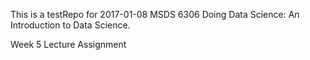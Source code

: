 This is a testRepo for 2017-01-08 MSDS 6306 Doing Data Science: An Introduction to Data Science.

Week 5 Lecture Assignment
